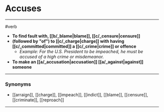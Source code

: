 # Accuses
---
#verb
- **To find fault with, [[b/_blame|blame]], [[c/_censure|censure]]**
- **(followed by "of") to [[c/_charge|charge]] with having [[c/_committed|committed]] a [[c/_crime|crime]] or offence**
	- _Example: For the U.S. President to be impeached, he must be accused of a high crime or misdemeanor._
- **To make an [[a/_accusation|accusation]] [[a/_against|against]] someone**
---
### Synonyms
- [[arraign]], [[charge]], [[impeach]], [[indict]], [[blame]], [[censure]], [[criminate]], [[reproach]]
---
